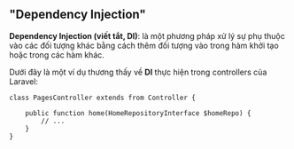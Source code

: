 ## "Dependency Injection"

**Dependency Injection (viết tắt, DI)**: là một phương pháp xử lý sự phụ thuộc vào các đối tượng khác bằng cách thêm đối tượng vào trong hàm khởi tạo hoặc trong các hàm khác.

Dưới đây là một ví dụ thương thấy về **DI** thực hiện trong controllers của Laravel:

```
class PagesController extends from Controller {

    public function home(HomeRepositoryInterface $homeRepo) {
        // ...
    }
}
```

